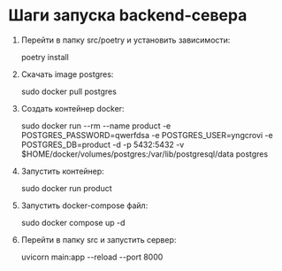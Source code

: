 # Шаги запуска backend-севера
1) Перейти в папку src/poetry и установить зависимости:

    poetry install

2) Скачать image postgres:

    sudo docker pull postgres

3) Создать контейнер docker: 

    sudo docker run --rm --name product -e POSTGRES_PASSWORD=qwerfdsa -e POSTGRES_USER=yngcrovi -e POSTGRES_DB=product -d -p 5432:5432 -v $HOME/docker/volumes/postgres:/var/lib/postgresql/data postgres

4) Запустить контейнер:

    sudo docker run product

5) Запустить docker-compose файл:

    sudo docker compose up -d

6) Перейти в папку src и запустить сервер:

    uvicorn main:app --reload --port 8000